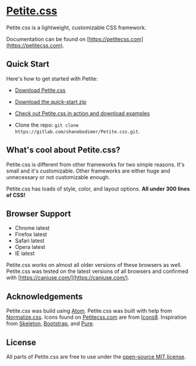 # [Petite.css](https://petitecss.com)

Petite.css is a lightweight, customizable CSS framework.

Documentation can be found on [https://petitecss.com](https://petitecss.com).

## Quick Start

Here's how to get started with Petite:

* [Download Petite.css](https://gitlab.com/shanebodimer/Petite.css/raw/master/petite.css)

* [Download the quick-start zip](https://gitlab.com/shanebodimer/Petite.css/raw/master/downloads/quickstart.zip)

* [Check out Petite.css in action and download examples](https://petitecss.com/#examples)

* Clone the repo: `git clone https://gitlab.com/shanebodimer/Petite.css.git`.

## What's cool about Petite.css?

Petite.css is different from other frameworks for two simple reasons. It's small and it's customizable. Other frameworks are either huge and unnecessary or not customizable enough.

Petite.css has loads of style, color, and layout options. **All under 300 lines of CSS!**

## Browser Support

- Chrome latest
- Firefox latest
- Safari latest
- Opera latest
- IE latest

Petite.css works on almost all older versions of these browsers as well. Petite.css was tested on the latest versions of all browsers and confirmed with [https://caniuse.com/](https://caniuse.com/).

## Acknowledgements

Petite.css was build using [Atom](https://atom.io/). Petite.css was built with help from [Normalize.css](https://necolas.github.io/normalize.css/). Icons found on [Petitecss.com](https://petitecss.com) are from [Icons8](https://icons8.com/). Inspiration from [Skeleton](http://getskeleton.com/), [Bootstrap](https://v4-alpha.getbootstrap.com/), and [Pure](https://purecss.io/).

## License

All parts of Petite.css are free to use under the [open-source MIT license](https://gitlab.com/shanebodimer/Petite.css/blob/master/LICENSE).
